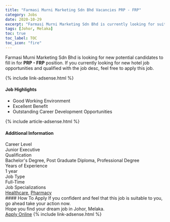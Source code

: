 ```yaml
---
title: "Farmasi Murni Marketing Sdn Bhd Vacancies PRP - FRP" 
category: Jobs 
date: 2020-10-29 
excerpt: "Farmasi Murni Marketing Sdn Bhd is currently looking for suitable person to fill in the PRP - FRP which positioned at Johor, Melaka" 
tags: [Johor, Melaka] 
toc: true 
toc_label: TOC 
toc_icon: "fire" 
--- 
```


<p>Farmasi Murni Marketing Sdn Bhd is looking for new potential candidates to fill in for <b>PRP - FRP</b> position. If you currently looking for new hotel job opportunities and qualified with the job desc, feel free to apply this job.
</p>{% include link-adsense.html %} 
<div><div><h4>Job Highlights</h4></div><div><ul><li><div><div><div><div></div></div></div><div><span>Good Working Environment</span></div></div></li><li><div><div><div><div></div></div></div><div><span>Excellent Benefit</span></div></div></li><li><div><div><div><div></div></div></div><div><span>Outstanding Career Development Opportunities</span></div></div></li></ul></div></div> 
{% include article-adsense.html %} 
<div><div><h4>Additional Information</h4></div><div><div><div><div><div><div><div><span>Career Level</span></div><div><span>Junior Executive</span></div></div></div></div><div><div><div><div><span>Qualification</span></div><div><span>Bachelor's Degree, Post Graduate Diploma, Professional Degree</span></div></div></div></div><div><div><div><div><span>Years of Experience</span></div><div><span>1 year</span></div></div></div></div><div><div><div><div><span>Job Type</span></div><div><span>Full-Time</span></div></div></div></div><div><div><div><div><span>Job Specializations</span></div><div><span><a href="/en/job-search/healthcare-jobs/">Healthcare</a>, <a href="/en/job-search/pharmacy-healthcare-jobs/">Pharmacy</a></span></div></div></div></div></div></div></div></div> 
#### How To Apply 
If you confident and feel that this job is suitable to you, go ahead take your action now. <br/> 
Hope you find your dream job in Johor, Melaka. <br/> 
<a href="https://www.jobstreet.com.my/en/job/prp-frp-4413645?jobId=jobstreet-my-job-4413645&sectionRank=29&token=0~ca52587c-9a8f-450b-8a9c-a71ff7ac0d76&fr=SRP%20View%20In%20New%20Ta" class="btn btn--info" target="_blank" rel="nofollow noopenner">Apply Online</a> 
{% include link-adsense.html %} 